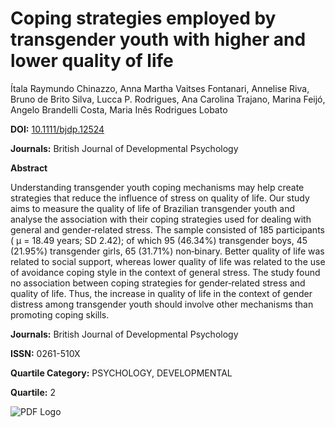 # Coping strategies employed by transgender youth with higher and lower quality of life

Ítala Raymundo Chinazzo, Anna Martha Vaitses Fontanari, Annelise Riva, Bruno de Brito Silva, Lucca P. Rodrigues, Ana Carolina Trajano, Marina Feijó, Angelo Brandelli Costa, Maria Inês Rodrigues Lobato

**DOI:** [10.1111/bjdp.12524](https://doi.org/10.1111/bjdp.12524)

**Journals:** British Journal of Developmental Psychology

**Abstract**

Understanding transgender youth coping mechanisms may help create strategies that reduce the influence of stress on quality of life. Our study aims to measure the quality of life of Brazilian transgender youth and analyse the association with their coping strategies used for dealing with general and gender‐related stress. The sample consisted of 185 participants ( μ = 18.49 years; SD 2.42); of which 95 (46.34%) transgender boys, 45 (21.95%) transgender girls, 65 (31.71%) non‐binary. Better quality of life was related to social support, whereas lower quality of life was related to the use of avoidance coping style in the context of general stress. The study found no association between coping strategies for gender‐related stress and quality of life. Thus, the increase in quality of life in the context of gender distress among transgender youth should involve other mechanisms than promoting coping skills.

**Journals:** British Journal of Developmental Psychology

**ISSN:** 0261-510X

**Quartile Category:** PSYCHOLOGY, DEVELOPMENTAL

**Quartile:** 2

![PDF Logo](https://asset.cdn.ivysci.com/banshee/public/image/pdf-logo.png)